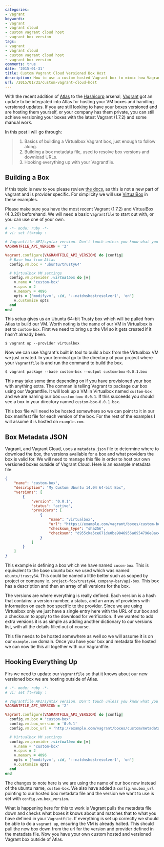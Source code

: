 ```yaml
---
categories:
- vagrant
keywords:
- vagrant
- vagrant cloud
- custom vagrant cloud host
- vagrant box version
tags:
- vagrant
- vagrant cloud
- custom vagrant cloud host
- vagrant box version
comments: true
date: '2015-01-31'
title: Custom Vagrant Cloud Versioned Box Host
description: How to use a custom hosted Vagrant box to mimic how Vagrant Cloud looks for boxes and handles box versions
url: /2015/01/31/custom-vagrant-cloud-host
---
```


With the recent addition of [Atlas](https://atlas.hashicorp.com) to the [Hashicorp](https://hashicorp.com)
arsenal, [Vagrant](https://www.vagrantup.com) got an update to be integrated into Atlas for hosting your
VM boxes and handling versioned updates. If you are still looking to have your boxes versioned
and are hosting them yourself, or your company has them private, you can still achieve versioning
your boxes with the latest Vagrant (1.7.2) and some manual work.

<!--more-->

In this post I will go through:

>1. Basics of building a Virtualbox Vagrant box, just enough to follow along.
>2. Building a box metadata file, used to resolve box versions and download URLs.
>3. Hooking everything up with your Vagrantfile.

## Building a Box

If this topic is new to you please review [the docs](https://docs.vagrantup.com/v2/boxes/base.html), as this is not a new part
of vagrant and is provider specific. For simplicity we will use [VirtualBox](https://www.virtualbox.org/)
in these examples.

Please make sure you have the most recent Vagrant (1.7.2) and VirtualBox (4.3.20) beforehand.
We will need a basic `Vagrantfile` to start out with, or you can use one of your own.

```ruby
# -*- mode: ruby -*-
# vi: set ft=ruby :

# Vagrantfile API/syntax version. Don't touch unless you know what you're doing!
VAGRANTFILE_API_VERSION = '2'

Vagrant.configure(VAGRANTFILE_API_VERSION) do |config|
  # Base box from Atlas
  config.vm.box = 'ubuntu/trusty64'

  # Virtualbox VM settings
  config.vm.provider :virtualbox do |v|
    v.name = 'custom-box'
    v.cpus = 2
    v.memory = 4096
    opts = ['modifyvm', :id, '--natdnshostresolver1', 'on']
    v.customize opts
  end
end
```

This setup gives us an Ubuntu 64-bit Trusty box which will be pulled from Atlas to
build our VM. Worth noting is the name of our VM in Virtualbox is set to `custom-box`.
First we need to bring up the VM so it gets created if it hasn't already been.

```
$ vagrant up --provider virtualbox
```

Now we can use Vagrant's built in tool to build a box from the Virtualbox VM we just created.
In your terminal go to the directory of your project where your `Vagrantfile` is and run the
command to build the box.

```
$ vagrant package --base custom-box --output custom-box-0.0.1.box
```

This may take some time depending on if you have provisioned your box with anything extra.
The comman is telling Vagrant to package our box using our Vagrantfile. It will look up a VM
in Virtualbox named `custom-box` and we are naming our box `custom-box-0.0.1`. If this succeeds
you should see a box in your directory named `custom-box-0.0.1.box`.

This box file will need to be hosted somewhere so we can point to it in our box manifest file for
each version of the box. For the rest of the examples I will assume it is hosted on `example.com`.

## Box Metadata JSON

Vagrant, and Vagrant Cloud, uses a `metadata.json` file to determine where to download the box, the
versions available for a box and what providers the box is valid for. We will need to manage this
file in order to host our own versioned boxes outside of Vagrant Cloud. Here is an example
metadata file:

```json
{
    "name": "custom-box",
    "description": "My Custom Ubuntu 14.04 64-bit Box",
    "versions": [
        {
            "version": "0.0.1",
            "status": "active",
            "providers": [
                {
                    "name": "virtualbox",
                    "url": "https://example.com/vagrant/boxes/custom-box-0.0.1.box",
                    "checksum_type": "sha256",
                    "checksum": "d955cka5ce671de0be9846956a8954796e8ac42e5166847429951a7301fb7d42"
                }
            ]
        }
    ]
}
```

This example is defining a box which we have named `cusom-box`. This is equivalent to the
base ubuntu box we used which was named `ubuntu/trusty64`. This could be named a little better
such as scoped by project or company ie. `project-foo/trusty64`, `company-bar/api-box`. This box
has a description and then an array of all versions for the box.

The versions are where everything is really defined. Each version is a hash that contains: a version number,
a status, and an array of providers with information on each box specific to the provider. Since we are
using Virtualbox only we just have a single entry here with the URL of our box and a checksum to apply to
the download for verification. If we wanted to add extra versions it is as simple as adding another dictionary to our versions list, with
all the details filled out of course.

This file needs to be hosted somewhere as well so we will assume it is on our `example.com`
domain. Once you have your box and metadata file hosted we can now tie this all together with our
Vagrantfile.

## Hooking Everything Up

Firs we need to update our `Vagrantfile` so that it knows about our new versioned box we
are hosting outside of Atlas.

```ruby
# -*- mode: ruby -*-
# vi: set ft=ruby :

# Vagrantfile API/syntax version. Don't touch unless you know what you're doing!
VAGRANTFILE_API_VERSION = '2'

Vagrant.configure(VAGRANTFILE_API_VERSION) do |config|
  config.vm.box = 'custom-box'
  config.vm.box_version = '0.0.1'
  config.vm.box_url = 'http://example.com/vagrant/boxes/custom/metadata.json'

  # Virtualbox VM settings
  config.vm.provider :virtualbox do |v|
    v.name = 'custom-box'
    v.cpus = 2
    v.memory = 4096
    opts = ['modifyvm', :id, '--natdnshostresolver1', 'on']
    v.customize opts
  end
end
```

The changes to note here is we are using the name of our box now instead of the ubuntu name, `custom-box`.
We also have added a `config.vm.box_url` pointing to our hosted box metadata file and the version
we want to use is set with `config.vm.box_version`.

What is happening here for this to work is Vagrant pulls the metadata file down and checks what boxes it
knows about and matches that to what you have defined in your `Vagrantfile`. If everything is set up correctly
we should be able to do a `vagrant up`, ensuring the VM is already halted. This should pull the new box
down from the url for the version and provider defined in the metadata file. Now you have your own
custom hosted and versioned Vagrant box outside of Atlas.
